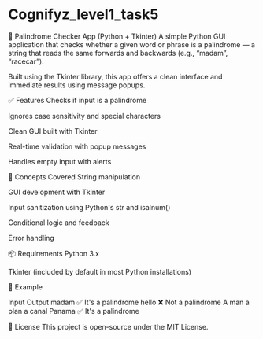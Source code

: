 # Cognifyz_level1_task5

🔁 Palindrome Checker App (Python + Tkinter)
A simple Python GUI application that checks whether a given word or phrase is a palindrome — a string that reads the same forwards and backwards (e.g., “madam”, “racecar”).

Built using the Tkinter library, this app offers a clean interface and immediate results using message popups.

✅ Features
Checks if input is a palindrome

Ignores case sensitivity and special characters

Clean GUI built with Tkinter

Real-time validation with popup messages

Handles empty input with alerts

🧠 Concepts Covered
String manipulation

GUI development with Tkinter

Input sanitization using Python's str and isalnum()

Conditional logic and feedback

Error handling

📦 Requirements
Python 3.x

Tkinter (included by default in most Python installations)

📸 Example


Input	Output
madam	✅ It's a palindrome
hello	❌ Not a palindrome
A man a plan a canal Panama	✅ It's a palindrome

📄 License
This project is open-source under the MIT License.
